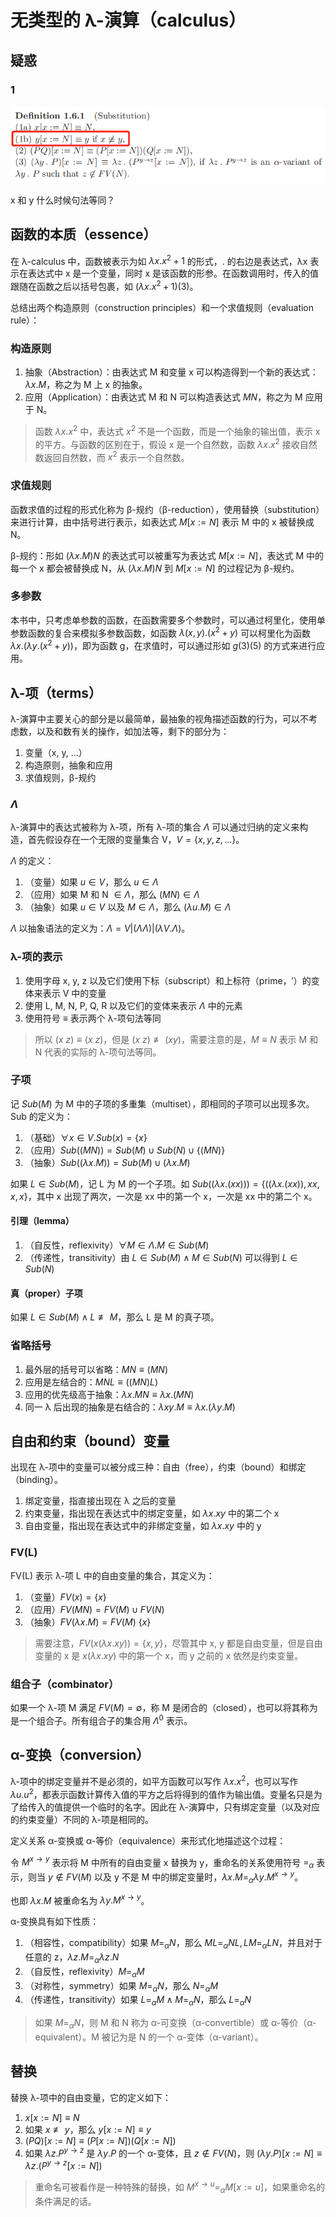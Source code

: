 # 无类型的 λ-演算（calculus）

## 疑惑

### 1

![](../imgs/1-1.png)

x 和 y 什么时候句法等同？

## 函数的本质（essence）

在 λ-calculus 中，函数被表示为如 $λx. x^2 + 1$ 的形式，. 的右边是表达式，λx 表示在表达式中 x 是一个变量，同时 x 是该函数的形参。在函数调用时，传入的值跟随在函数之后以括号包裹，如 $(λx. x^2 + 1)(3)$。

总结出两个构造原则（construction principles）和一个求值规则（evaluation rule）：

### 构造原则

1. 抽象（Abstraction）：由表达式 M 和变量 x 可以构造得到一个新的表达式：$λx. M$，称之为 M 上 x 的抽象。
2. 应用（Application）：由表达式 M 和 N 可以构造表达式 $M N$，称之为 M 应用于 N。

> 函数 $λx. x^2$ 中，表达式 $x^2$ 不是一个函数，而是一个抽象的输出值，表示 x 的平方。与函数的区别在于，假设 x 是一个自然数，函数 $λx. x^2$ 接收自然数返回自然数，而 $x^2$ 表示一个自然数。

### 求值规则

函数求值的过程的形式化称为 β-规约（β-reduction），使用替换（substitution）来进行计算，由中括号进行表示，如表达式 $M\left[x := N\right]$ 表示 M 中的 x 被替换成 N。

β-规约：形如 $(λx. M)N$ 的表达式可以被重写为表达式 $M\left[x := N\right]$，表达式 M 中的每一个 x 都会被替换成 N，从 $(λx. M)N$ 到 $M\left[x := N\right]$ 的过程记为 β-规约。

### 多参数

本书中，只考虑单参数的函数，在函数需要多个参数时，可以通过柯里化，使用单参数函数的复合来模拟多参数函数，如函数 $λ(x, y). (x^2 + y)$ 可以柯里化为函数 $λx. (λy. (x^2 + y))$，即为函数 g，在求值时，可以通过形如 $g(3)(5)$ 的方式来进行应用。

## λ-项（terms）

λ-演算中主要关心的部分是以最简单，最抽象的视角描述函数的行为，可以不考虑数，以及和数有关的操作，如加法等，剩下的部分为：

1. 变量（x, y, ...）
1. 构造原则，抽象和应用
1. 求值规则，β-规约

### $\Lambda$

λ-演算中的表达式被称为 λ-项，所有 λ-项的集合 $\Lambda$ 可以通过归纳的定义来构造，首先假设存在一个无限的变量集合 V，$V = \{x,y,z,...\}$。

$\Lambda$ 的定义：
1. （变量）如果 $u \in V$，那么 $u \in \Lambda$
1. （应用）如果 M 和 N $\in \Lambda$，那么 $(M N) \in \Lambda$
1. （抽象）如果 $u \in V$ 以及 $M \in \Lambda$，那么 $(λu. M) \in \Lambda$

$\Lambda$ 以抽象语法的定义为：$\Lambda = V|(\Lambda\Lambda)|(\lambda V.\Lambda)$。

### λ-项的表示

1. 使用字母 x, y, z 以及它们使用下标（subscript）和上标符（prime，′）的变体来表示 V 中的变量
1. 使用 L, M, N, P, Q, R 以及它们的变体来表示 $\Lambda$ 中的元素
1. 使用符号 $\equiv$ 表示两个 λ-项句法等同

> 所以 $(x\ z) \equiv (x\ z)$，但是 $(x\ z) \not \equiv (x y)$，需要注意的是，$M \equiv N$ 表示 M 和 N 代表的实际的 λ-项句法等同。

### 子项

记 $Sub(M)$ 为 M 中的子项的多重集（multiset），即相同的子项可以出现多次。Sub 的定义为：

1. （基础）$\forall x \in V. Sub(x) = \{x\}$
1. （应用）$Sub((M N)) = Sub(M) \cup Sub(N) \cup \{(MN)\}$
1. （抽象）$Sub((\lambda x.M)) = Sub(M) \cup {(\lambda x.M)}$
   
如果 $L \in Sub(M)$，记 L 为 M 的一个子项。如 $Sub((\lambda x. (xx))) = \{((\lambda x. (xx)), xx, x, x\}$，其中 x 出现了两次，一次是 xx 中的第一个 x，一次是 xx 中的第二个 x。

#### 引理（lemma）

1. （自反性，reflexivity）$\forall M \in \Lambda. M \in Sub(M)$
2. （传递性，transitivity）由 ${L \in Sub(M)} \land {M \in Sub(N)}$ 可以得到 $L \in Sub(N)$

#### 真（proper）子项

如果 ${L \in Sub(M)} \land {L \not \equiv{M}}$，那么 L 是 M 的真子项。

### 省略括号

1. 最外层的括号可以省略：$MN \equiv (MN)$
2. 应用是左结合的：$MNL \equiv ((MN)L)$
3. 应用的优先级高于抽象：$\lambda x.MN \equiv \lambda x.(MN)$
4. 同一 λ 后出现的抽象是右结合的：$\lambda xy.M \equiv \lambda x. (\lambda y. M)$

## 自由和约束（bound）变量

出现在 λ-项中的变量可以被分成三种：自由（free），约束（bound）和绑定（binding）。

1. 绑定变量，指直接出现在 λ 之后的变量
2. 约束变量，指出现在表达式中的绑定变量，如 $\lambda x. xy$ 中的第二个 x
3. 自由变量，指出现在表达式中的非绑定变量，如 $\lambda x. xy$ 中的 y

### FV(L)

FV(L) 表示 λ-项 L 中的自由变量的集合，其定义为：
1. （变量）$FV(x) = \{x\}$
2. （应用）$FV(MN) = FV(M) \cup FV(N)$
3. （抽象）$FV(\lambda x. M) = FV(M) \ \{x\}$

> 需要注意，$FV(x(\lambda x.xy)) = \{x, y\}$，尽管其中 x, y 都是自由变量，但是自由变量的 x 是 $x(\lambda x.xy)$ 中的第一个 x，而 y 之前的 x 依然是约束变量。

### 组合子（combinator）

如果一个 λ-项 M 满足 $FV(M) = \emptyset$，称 M 是闭合的（closed），也可以将其称为是一个组合子。所有组合子的集合用 $\Lambda^0$ 表示。

## α-变换（conversion）

λ-项中的绑定变量并不是必须的，如平方函数可以写作 $\lambda x. x^2$，也可以写作 $\lambda u. u^2$，都表示函数计算传入值的平方之后将得到的值作为输出值。变量名只是为了给传入的值提供一个临时的名字。因此在 λ-演算中，只有绑定变量（以及对应的约束变量）不同的 λ-项是相同的。

定义关系 α-变换或 α-等价（equivalence）来形式化地描述这个过程：

令 $M^{x\rightarrow y}$ 表示将 M 中所有的自由变量 x 替换为 y，重命名的关系使用符号 $=_{\alpha}$ 表示，则当 $y \notin FV(M)$ 以及 y 不是 M 中的绑定变量时，$\lambda x. M =_{\alpha} \lambda y. M^{x\rightarrow y}$。

也即 $\lambda x. M$ 被重命名为 $\lambda y. M^{x\rightarrow y}$。

α-变换具有如下性质：
1. （相容性，compatibility）如果 $M =_{\alpha} N$，那么 $ML =_\alpha NL, LM =_\alpha LN$，并且对于任意的 z，$\lambda z. M =_\alpha \lambda z. N$
2. （自反性，reflexivity）$M =_\alpha M$
3. （对称性，symmetry）如果 $M =_\alpha N$，那么 $N =_\alpha M$
4. （传递性，transitivity）如果 $L =_\alpha M \land M =_\alpha N$，那么 $L =_\alpha N$

> 如果 $M =_\alpha N$，则 M 和 N 称为 α-可变换（α-convertible）或 α-等价（α-equivalent）。M 被记为是 N 的一个 α-变体（α-variant）。

## 替换

替换 λ-项中的自由变量，它的定义如下：
1. $x[x:=N]\equiv N$
2. 如果 $x \not \equiv{y}$，那么 $y[x:=N]\equiv y$
3. $(PQ)[x:=N]\equiv (P[x:=N])(Q[x:=N])$
4. 如果 $\lambda z. P^{y\rightarrow z}$ 是 $\lambda y.P$ 的一个 α-变体，且 $z \notin FV(N)$，则 $(\lambda y. P)[x:=N]\equiv \lambda z.(P^{y\rightarrow z}[x:=N])$

> 重命名可被看作是一种特殊的替换，如 $M^{x\rightarrow u} =_\alpha M[x:=u]$，如果重命名的条件满足的话。
